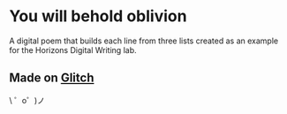 You will behold oblivion
=====================

A  digital poem that builds each line from three lists created as an example for the Horizons Digital Writing lab.



Made on [Glitch](https://glitch.com/)
-------------------

\ ゜o゜)ノ
